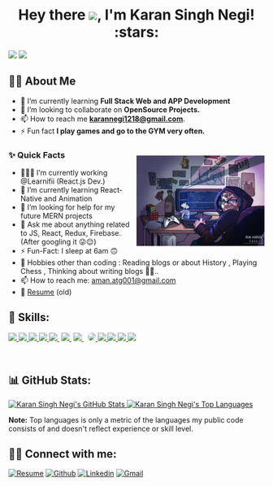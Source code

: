 
<h1 align="center">Hey there <img src="https://raw.githubusercontent.com/MartinHeinz/MartinHeinz/master/wave.gif" width="30px">, I'm Karan Singh Negi! :stars:</h1>
<a href="https://github.com/Karan-Negi-2002/github-profile-views-counter"><img src="https://komarev.com/ghpvc/?username=Karan-Negi-2002"></a>
<a href="https://github.com/Karan-Negi-2002?tab=followers"><img src="https://img.shields.io/github/followers/Karan-Negi-2002?label=Followers&style=social"></a>



## 🙋‍♂️ About Me

- 🌱 I’m currently learning **Full Stack Web and APP Development**
- 💼 I’m looking to collaborate on **OpenSource Projects.**
- 📫 How to reach me **karannegi1218@gmail.com**.
- ⚡ Fun fact **I play games and go to the GYM very often.**

<img align="right" alt="img" src="https://github.com/FernandoRoldan93/FernandoRoldan93/blob/master/cover_image.jpg" width="50%" height="auto" style="margin-top: 20px;"/>
  
### ✨ Quick Facts

- 👨🏽‍💻 I’m currently working @Learnifii (React.js Dev.)
- 🌱 I’m currently learning React-Native and Animation
- 🤔 I’m looking for help for my future MERN projects
- 💬 Ask me about anything related to JS, React, Redux, Firebase.(After googling it 😜😌)
- ⚡️ Fun-Fact: I sleep at 6am 🙃
- 🎿 Hobbies other than coding : Reading blogs or about History , Playing Chess , Thinking about writing blogs 🤔🤖..
- 📫 How to reach me: aman.atg001@gmail.com
- 📝 [Resume](https://www.canva.com/design/DAD8JlnPFhw/3v-OrtVl-UETeMGVfscAgQ/view?) (old)

## 🚀 Skills:

<p align="left"> 
    <a href="https://www.java.com" target="_blank"> <img src="./logo/c++.png"/> </a>
    <a href="https://www.w3.org/html/" target="_blank"> <img src="https://img.icons8.com/color/48/000000/html-5.png"/> </a> 
    <a href="https://www.w3schools.com/css/" target="_blank"> <img src="https://img.icons8.com/color/48/000000/css3.png"/> </a> 
    <a href="https://getbootstrap.com" target="_blank"> <img src="https://img.icons8.com/color/48/000000/bootstrap.png"/> </a>
    <a href="https://developer.mozilla.org/en-US/docs/Web/JavaScript" target="_blank"> <img src="https://img.icons8.com/color/48/000000/javascript.png"/> </a> 
    <a style="padding:0 4px;" href="https://developer.mozilla.org/en-US/docs/Web/JavaScript" target="_blank"> <img src="./logo/jquery.png"/> </a>
    <a href="https://nodejs.org" target="_blank"> <img src="https://img.icons8.com/color/48/000000/nodejs.png"/> </a>
    <a style="padding-left:8px;" href="https://expressjs.com/" target="_blank"> <img src="https://img.icons8.com/color/48/000000/express-js.png" style="background-color: white; border-radius: 100%"> </a>
    <a href="https://www.mongodb.com/" target="_blank"> <img src="https://img.icons8.com/color/48/000000/mongodb.png"/> </a>
    <a href="https://mongoosejs.com/" target="_blank"> <img src="./logo/mongoose.png" style="height:50px"> </a>
    <a href="https://www.python.org" target="_blank"> <img src="https://img.icons8.com/color/48/000000/python.png"/> </a> 
    <a style="padding-right:8px;" href="https://www.mysql.com/" target="_blank"> <img src="https://img.icons8.com/fluent/50/000000/mysql-logo.png"/> </a>
</p>
<br/>

## 📊 GitHub Stats:

<a href="https://github.com/Karan-Negi-2002">
  <img height="180em" src="https://github-readme-stats.vercel.app/api?username=Karan-Negi-2002&show_icons=true&count_private=true&theme=react&hide_border=true&bg_color=0D1117" alt="Karan Singh Negi's GitHub Stats"/>
</a>
<a href="https://github.com/Karan-Negi-2002">
  <img height="180em" src="https://github-readme-stats.vercel.app/api/top-langs/?username=Karan-Negi-2002&langs_count=8&layout=compact&theme=react&hide_border=true&bg_color=0D1117" alt="Karan Singh Negi's Top Languages"/>
</a>

**Note:** Top languages is only a metric of the languages my public code consists of and doesn't reflect experience or skill level.

## 🙋‍♂️ Connect with me:
[![Resume](https://img.shields.io/badge/-Resume-ffa500?style=flat&logo=adobe&logoColor=white)](<YOUR_RESUME_LINK>)
[![Github](https://img.shields.io/badge/-Github-000?style=flat&logo=Github&logoColor=white)](https://github.com/Karan-Negi-2002)
[![Linkedin](https://img.shields.io/badge/-LinkedIn-blue?style=flat&logo=Linkedin&logoColor=white)](https://www.linkedin.com/in/karan-singh-negi-5b322a345/)
[![Gmail](https://img.shields.io/badge/-Gmail-c14438?style=flat&logo=Gmail&logoColor=white)](mailto:karannegi1218@gmail.com)


